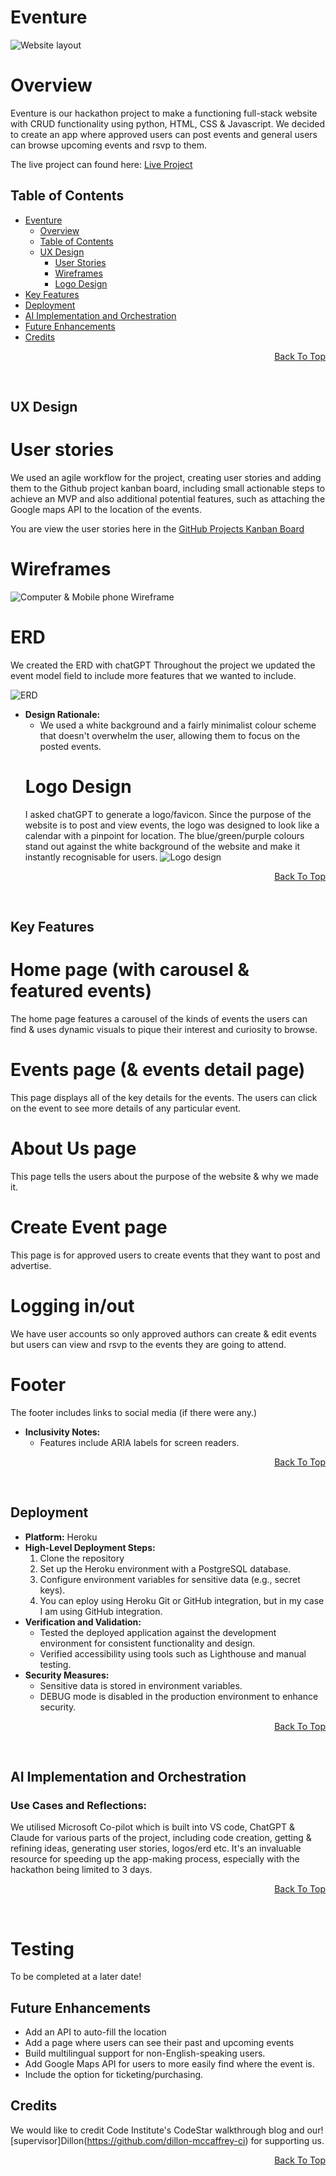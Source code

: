 # Eventure
![Website layout](static/images/home-page.png)
# Overview
Eventure is our hackathon project to make a functioning full-stack website with CRUD functionality using python, HTML, CSS & Javascript. We decided to create an app where approved users can post events and general users can browse upcoming events and rsvp to them. 

The live project can found here: <a href="" target="_blank">Live Project</a>


<h2 text-align="center" id="TOC">Table of Contents</h2>

- [Eventure](#eventure)
  - [Overview](#overview)
  - [Table of Contents](#TOC)
  - [UX Design](#ux-design)
    - [User Stories](#user-stories)
    - [Wireframes](#wireframes)
    - [Logo Design](#logo-design)
- [Key Features](#key-features)
- [Deployment](#deployment)
- [AI Implementation and Orchestration](#ai-implementation-and-orchestration)
- [Future Enhancements](#future-enhancements)
- [Credits](#credits)

<p align="right"><a href="#eventure">Back To Top</a></p>
<br>

## UX Design
# User stories
We used an agile workflow for the project, creating user stories and adding them to the Github project kanban board, including small actionable steps to achieve an MVP and also additional potential features, such as attaching the Google maps API to the location of the events. 

You are view the user stories here in the [GitHub Projects Kanban Board](https://github.com/users/LorealCI/projects/9)


# Wireframes

![Computer & Mobile phone Wireframe](static/images/event-app-wireframe.png)

# ERD
We created the ERD with chatGPT
Throughout the project we updated the event model field to include more features that we wanted to include.

![ERD](static/images/basic-erd.png)



- **Design Rationale:**
  - We used a white background and a fairly minimalist colour scheme that doesn't overwhelm the user, allowing them to focus on the posted events.
  # Logo Design
  I asked chatGPT to generate a logo/favicon. Since the purpose of the website is to post and view events, the logo was designed to look like a calendar with a pinpoint for location. The blue/green/purple colours stand out against the white background of the website and make it instantly recognisable for users. 
  ![Logo design](static/images/eventure-logo.png)
  
<p align="right"><a href="#eventure">Back To Top</a></p>
<br>


## Key Features

# Home page (with carousel & featured events)
The home page features a carousel of the kinds of events the users can find & uses dynamic visuals to pique their interest and curiosity to browse.

# Events page (& events detail page) 
This page displays all of the key details for the events. The users can click on the event to see more details of any particular event.

# About Us page
This page tells the users about the purpose of the website & why we made it.

# Create Event page 
This page is for approved users to create events that they want to post and advertise.

# Logging in/out 
We have user accounts so only approved authors can create & edit events but users can view and rsvp to the events they are going to attend. 

# Footer
The footer includes links to social media (if there were any.)

- **Inclusivity Notes:** 
  - Features include ARIA labels for screen readers.

<p align="right"><a href="#eventure">Back To Top</a></p>
<br>


## Deployment
- **Platform:** Heroku
- **High-Level Deployment Steps:** 
  1. Clone the repository
  2. Set up the Heroku environment with a PostgreSQL database.
  3. Configure environment variables for sensitive data (e.g., secret keys).
  4. You can eploy using Heroku Git or GitHub integration, but in my case I am using GitHub integration.
- **Verification and Validation:**
  - Tested the deployed application against the development environment for consistent functionality and design.
  - Verified accessibility using tools such as Lighthouse and manual testing.
- **Security Measures:**
  - Sensitive data is stored in environment variables.
  - DEBUG mode is disabled in the production environment to enhance security.

<p align="right"><a href="#eventure">Back To Top</a></p>
<br>


  ## AI Implementation and Orchestration

### Use Cases and Reflections:
We utilised Microsoft Co-pilot which is built into VS code, ChatGPT & Claude for various parts of the project, including code creation, getting & refining ideas, generating user stories, logos/erd etc. It's an invaluable resource for speeding up the app-making process, especially with the hackathon being limited to 3 days.


<p align="right"><a href="#eventure">Back To Top</a></p>
<br>

# Testing
To be completed at a later date!


## Future Enhancements
- Add an API to auto-fill the location
- Add a page where users can see their past and upcoming events
- Build multilingual support for non-English-speaking users.
- Add Google Maps API for users to more easily find where the event is.
- Include the option for ticketing/purchasing.

## Credits
We would like to credit Code Institute's CodeStar walkthrough blog and our![supervisor]Dillon(https://github.com/dillon-mccaffrey-ci) for supporting us. 

<p align="right"><a href="#eventure">Back To Top</a></p>
<br>